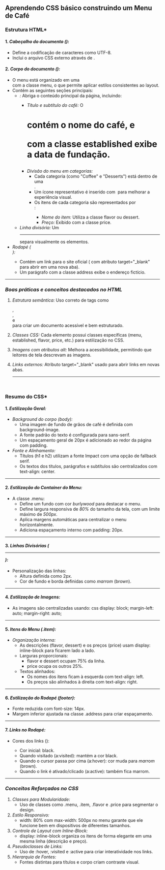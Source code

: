 ## Aprendendo CSS básico construindo um Menu de Café

### Estrutura HTML*

#### 1. *Cabeçalho do documento (<head>):*
   - Define a codificação de caracteres como UTF-8.
   - Inclui o arquivo CSS externo através de <link rel="stylesheet" href="styles.css">.

#### 2. *Corpo do documento (<body>):*
   - O menu está organizado em uma <div> com a classe menu, o que permite aplicar estilos consistentes ao layout.
   - Contém as seguintes seções principais:
     - *<main>:* Abriga o conteúdo principal da página, incluindo:
       - *Título e subtítulo do café:* O <h1> contém o nome do café, e <p> com a classe established exibe a data de fundação.
       - *Divisão do menu em categorias:*
         - Cada categoria (como "Coffee" e "Desserts") está dentro de uma <section>.
         - Um ícone representativo é inserido com <img> para melhorar a experiência visual.
         - Os itens de cada categoria são representados por <article>:
           - *Nome do item:* Utiliza a classe flavor ou dessert.
           - *Preço:* Exibido com a classe price.
     - *Linha divisória:* Um <hr> separa visualmente os elementos.
   - *Rodapé (<footer>):*
     - Contém um link para o site oficial (<a> com atributo target="_blank" para abrir em uma nova aba).
     - Um parágrafo com a classe address exibe o endereço fictício.

---

### *Boas práticas e conceitos destacados no HTML*
1. *Estrutura semântica:* Uso correto de tags como <main>, <section>, <article> e <footer> para criar um documento acessível e bem estruturado.

2. *Classes CSS:* Cada elemento possui classes específicas (menu, established, flavor, price, etc.) para estilização no CSS.

3. *Imagens com atributos alt:* Melhora a acessibilidade, permitindo que leitores de tela descrevam as imagens.

4. *Links externos:* Atributo target="_blank" usado para abrir links em novas abas.

   -----------------------------------

   ​

### Resumo do CSS*

#### 1. *Estilização Geral:*
   - *Background do corpo (body):*
     - Uma imagem de fundo de grãos de café é definida com background-image.
     - A fonte padrão do texto é configurada para sans-serif.
     - Um espaçamento geral de 20px é adicionado ao redor da página com padding.
   - *Fonte e Alinhamento:*
     - Títulos (h1 e h2) utilizam a fonte Impact com uma opção de fallback serif.
     - Os textos dos títulos, parágrafos e subtítulos são centralizados com text-align: center.

---

#### 2. *Estilização do Container do Menu:*
   - A classe .menu:
     - Define um fundo com cor *burlywood* para destacar o menu.
     - Define largura responsiva de *80%* do tamanho da tela, com um limite máximo de *500px*.
     - Aplica margens automáticas para centralizar o menu horizontalmente.
     - Adiciona espaçamento interno com padding: 20px.

---

#### 3. *Linhas Divisórias (<hr>):*
   - Personalização das linhas:
     - Altura definida como 2px.
     - Cor de fundo e borda definidas como *marrom* (brown).

---

#### 4. *Estilização de Imagens:*
   - As imagens são centralizadas usando:
     css
     display: block;
     margin-left: auto;
     margin-right: auto;


---

#### 5. *Itens do Menu (.item):*
   - *Organização interna:* 
     - As descrições (flavor, dessert) e os preços (price) usam display: inline-block para ficarem lado a lado.
     - Larguras proporcionais:
       - flavor e dessert ocupam 75% da linha.
       - price ocupa os outros 25%.
     - Textos alinhados:
       - Os nomes dos itens ficam à esquerda com text-align: left.
       - Os preços são alinhados à direita com text-align: right.

---

#### 6. *Estilização do Rodapé (footer):*
   - Fonte reduzida com font-size: 14px.
   - Margem inferior ajustada na classe .address para criar espaçamento.

---

#### 7. *Links no Rodapé:*
   - Cores dos links (<a>):
     - Cor inicial: black.
     - Quando visitado (a:visited): mantém a cor black.
     - Quando o cursor passa por cima (a:hover): cor muda para *marrom* (brown).
     - Quando o link é ativado/clicado (a:active): também fica marrom.

---

### *Conceitos Reforçados no CSS*
1. *Classes para Modularidade:*
   - Uso de classes como .menu, .item, .flavor e .price para segmentar o design.
2. *Estilo Responsivo:*
   - width: 80% com max-width: 500px no menu garante que ele funcione bem em dispositivos de diferentes tamanhos.
3. *Controle de Layout com Inline-Block:*
   - display: inline-block organiza os itens de forma elegante em uma mesma linha (descrição e preço).
4. *Pseudoclasses de Links:*
   - Uso de :hover, :visited e :active para criar interatividade nos links.
5. *Hierarquia de Fontes:*
   - Fontes distintas para títulos e corpo criam contraste visual.
